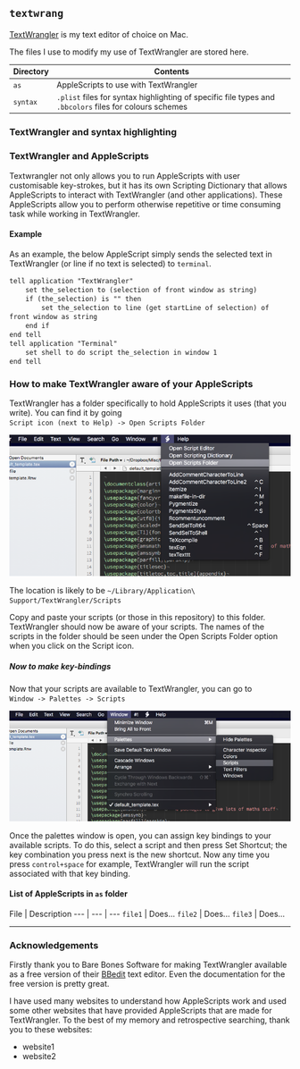 ## `textwrang`
[TextWrangler](http://www.barebones.com/products/textwrangler/ "Thank you Bare Bones Software!") is my text editor of choice on Mac. 

The files I use to modify my use of TextWrangler are stored here.



Directory | Contents
--- | --- 
`as` | AppleScripts to use with TextWrangler
`syntax` | `.plist` files for syntax highlighting of specific file types and `.bbcolors` files for colours schemes




### TextWrangler and syntax highlighting


### TextWrangler and AppleScripts
Textwrangler not only allows you to run AppleScripts with user customisable key-strokes, but it has its own Scripting Dictionary that allows AppleScripts to interact with TextWrangler (and other applications). These AppleScripts allow you to perform otherwise repetitive or time consuming task while working in TextWrangler.

#### Example
As an example, the below AppleScript simply sends the selected text in TextWrangler (or line if no text is selected) to `terminal`.
```AppleScript
tell application "TextWrangler"
    set the_selection to (selection of front window as string)
    if (the_selection) is "" then
        set the_selection to line (get startLine of selection) of front window as string
    end if
end tell
tell application "Terminal"
    set shell to do script the_selection in window 1
end tell
```

### How to make TextWrangler aware of your AppleScripts

TextWrangler has a folder specifically to hold AppleScripts it uses (that you write). You can find it by going  
   `Script icon (next to Help) -> Open Scripts Folder`

![](https://github.com/tystan/textwrang/blob/master/fig/open-scrpt-folder.png)

The location is likely to be `~/Library/Application\ Support/TextWrangler/Scripts`

Copy and paste your scripts (or those in this repository) to this folder. TextWrangler should now be aware of your scripts. The names of the scripts in the folder should be seen under the Open Scripts Folder option when you click on the Script icon.

##### Now to make key-bindings

Now that your scripts are available to TextWrangler, you can go to  
   `Window -> Palettes -> Scripts`

![](https://github.com/tystan/textwrang/blob/master/fig/open-palettes.png)

Once the palettes window is open, you can assign key bindings to your available scripts. To do this, select a script and then press Set Shortcut; the key combination you press next is the new shortcut. Now any time you press `control+space` for example, TextWrangler will run the script associated with that key binding.


#### List of AppleScripts in `as` folder 

File | Description
--- | --- | ---
`file1`  | Does... 
`file2`  | Does... 
`file3`  | Does... 


---

### Acknowledgements

Firstly thank you to Bare Bones Software for making TextWrangler available as a free version of their [BBedit](http://www.barebones.com/products/bbedit/) text editor. Even the documentation for the free version is pretty great.

I have used many websites to understand how AppleScripts work and used some other websites that have provided AppleScripts that are made for TextWrangler. To the best of my memory and retrospective searching, thank you to these websites:
* website1
* website2


